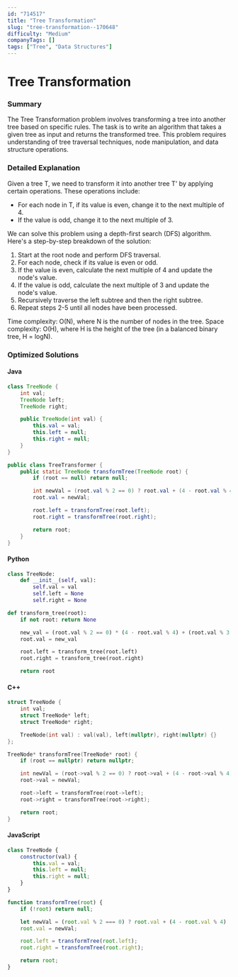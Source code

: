 ```yaml
---
id: "714517"
title: "Tree Transformation"
slug: "tree-transformation--170648"
difficulty: "Medium"
companyTags: []
tags: ["Tree", "Data Structures"]
---
```


**Tree Transformation**
====================================

### Summary

The Tree Transformation problem involves transforming a tree into another tree based on specific rules. The task is to write an algorithm that takes a given tree as input and returns the transformed tree. This problem requires understanding of tree traversal techniques, node manipulation, and data structure operations.

### Detailed Explanation

Given a tree T, we need to transform it into another tree T' by applying certain operations. These operations include:

* For each node in T, if its value is even, change it to the next multiple of 4.
* If the value is odd, change it to the next multiple of 3.

We can solve this problem using a depth-first search (DFS) algorithm. Here's a step-by-step breakdown of the solution:

1. Start at the root node and perform DFS traversal.
2. For each node, check if its value is even or odd.
3. If the value is even, calculate the next multiple of 4 and update the node's value.
4. If the value is odd, calculate the next multiple of 3 and update the node's value.
5. Recursively traverse the left subtree and then the right subtree.
6. Repeat steps 2-5 until all nodes have been processed.

Time complexity: O(N), where N is the number of nodes in the tree.
Space complexity: O(H), where H is the height of the tree (in a balanced binary tree, H = logN).

### Optimized Solutions

#### Java
```java
class TreeNode {
    int val;
    TreeNode left;
    TreeNode right;

    public TreeNode(int val) {
        this.val = val;
        this.left = null;
        this.right = null;
    }
}

public class TreeTransformer {
    public static TreeNode transformTree(TreeNode root) {
        if (root == null) return null;

        int newVal = (root.val % 2 == 0) ? root.val + (4 - root.val % 4) : root.val + (3 - root.val % 3);
        root.val = newVal;

        root.left = transformTree(root.left);
        root.right = transformTree(root.right);

        return root;
    }
}
```

#### Python
```python
class TreeNode:
    def __init__(self, val):
        self.val = val
        self.left = None
        self.right = None

def transform_tree(root):
    if not root: return None

    new_val = (root.val % 2 == 0) * (4 - root.val % 4) + (root.val % 3 == 1)
    root.val = new_val

    root.left = transform_tree(root.left)
    root.right = transform_tree(root.right)

    return root
```

#### C++
```cpp
struct TreeNode {
    int val;
    struct TreeNode* left;
    struct TreeNode* right;

    TreeNode(int val) : val(val), left(nullptr), right(nullptr) {}
};

TreeNode* transformTree(TreeNode* root) {
    if (root == nullptr) return nullptr;

    int newVal = (root->val % 2 == 0) ? root->val + (4 - root->val % 4) : root->val + (3 - root->val % 3);
    root->val = newVal;

    root->left = transformTree(root->left);
    root->right = transformTree(root->right);

    return root;
}
```

#### JavaScript
```javascript
class TreeNode {
    constructor(val) {
        this.val = val;
        this.left = null;
        this.right = null;
    }
}

function transformTree(root) {
    if (!root) return null;

    let newVal = (root.val % 2 === 0) ? root.val + (4 - root.val % 4) : root.val + (3 - root.val % 3);
    root.val = newVal;

    root.left = transformTree(root.left);
    root.right = transformTree(root.right);

    return root;
}
```